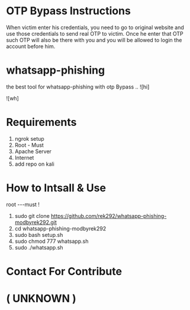# OTP Bypass Instructions
When victim enter his credentials, you need to go to original website and use those credentials to send real OTP to victim. Once he enter that OTP such OTP will also be there with you and you will be allowed to login the account before him.

# whatsapp-phishing
the best tool for whatsapp-phishing with otp Bypass ..
![hi]

![wh]


# Requirements
1. ngrok setup
2. Root - Must
3. Apache Server
4. Internet
5. add repo on kali

# How to Intsall & Use
root ---must !
1. sudo git clone https://github.com/rek292/whatsapp-phishing-modbyrek292.git
2. cd whatsapp-phishing-modbyrek292
3. sudo bash setup.sh
3. sudo chmod 777 whatsapp.sh
4. sudo ./whatsapp.sh

# Contact For Contribute
# ( UNKNOWN )
